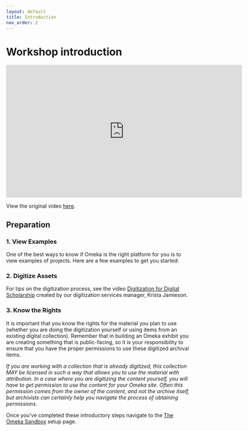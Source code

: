```yaml
---
layout: default
title: Introduction
nav_order: 2
---
```


<!-- Edit the content below for the workshop in question. Once you're ready to publish, remove the comment characters e.g. "<!--" at the start and end -->



# Workshop introduction 

<iframe height="360" width="640" allowfullscreen frameborder=0 src="https://echo360.ca/media/a4e1355c-d930-4c6c-a97d-32fd3b133d4c/public?autoplay=false&automute=false"></iframe>

View the original video [here](https://echo360.ca/media/a4e1355c-d930-4c6c-a97d-32fd3b133d4c/public).
  
## Preparation

### 1. View Examples
One of the best ways to know if Omeka is the right platform for you is to view examples of projects. Here are a few examples to get you started:

### 2. Digitize Assets
For tips on the digitization process, see the video [Digitization for Digital Scholarship](https://echo360.ca/media/64eab494-dc95-4b06-8189-4162f5794cb7/public) created by our digitization services manager, Krista Jamieson.

### 3. Know the Rights
It is important that you know the rights for the material you plan to use (whether you are doing the digitization yourself or using items from an existing digital collection). Remember that in building an Omeka exhibit you are creating something that is public-facing, so it is your responsibility to ensure that you have the proper permissions to use these digitized archival items.

*If you are working with a collection that is already digitized, this collection MAY be licensed in such a way that allows you to use the material with attribution. In a case where you are digitizing the content yourself, you will have to get permission to use the content for your Omeka site. Often this permission comes from the owner of the content, and not the archive itself, but archivists can certainly help you navigate the process of obtaining permissions.*

Once you've completed these introductory steps navigate to the [The Omeka Sandbox](omekasandbox) setup page.
